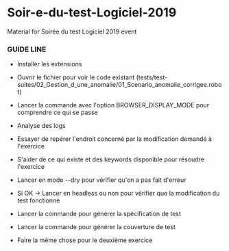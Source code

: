 # Soir-e-du-test-Logiciel-2019
Material for Soirée du test Logiciel 2019 event


### GUIDE LINE

- Installer les extensions

- Ouvrir le fichier pour voir le code existant (tests/test-suites/02_Gestion_d_une_anomalie/01_Scenario_anomalie_corrigee.robot)
- Lancer la commande avec l'option BROWSER_DISPLAY_MODE pour comprendre ce qui se passe
- Analyse des logs
- Essayer de repérer l'endroit concerné par la modification demandé à l'exercice
- S'aider de ce qui existe et des keywords disponible pour résoudre l'exercice
- Lancer en mode --dry pour vérifier qu'on a pas fait d'erreur
- Si OK -> Lancer en headless ou non pour vérifier que la modification du test fonctionne
- Lancer la commande pour générer la spécification de test
- Lancer la commande pour générer la couverture de test

- Faire la même chose pour le deuxième exercice

